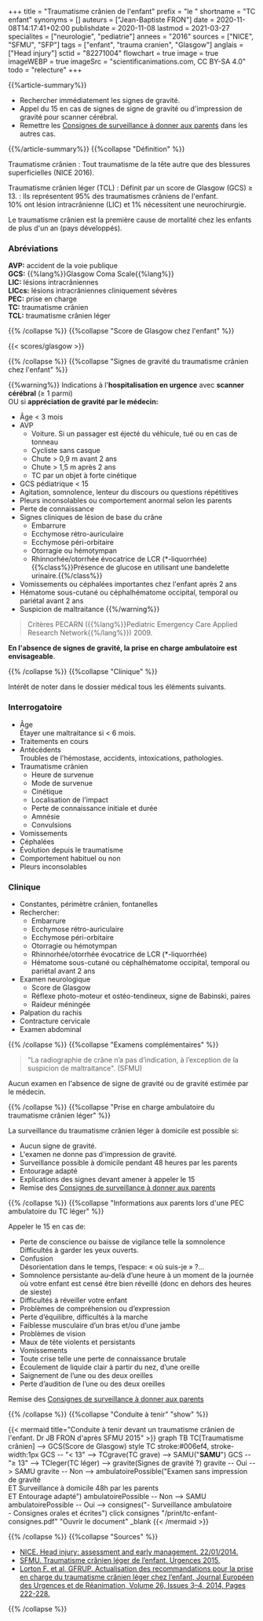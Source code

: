 +++
title = "Traumatisme crânien de l'enfant"
prefix = "le "
shortname = "TC enfant"
synonyms = []
auteurs = ["Jean-Baptiste FRON"]
date = 2020-11-08T14:17:41+02:00
publishdate = 2020-11-08
lastmod = 2021-03-27
specialites = ["neurologie", "pediatrie"]
annees = "2016"
sources = ["NICE", "SFMU", "SFP"]
tags = ["enfant", "trauma cranien", "Glasgow"]
anglais = ["Head injury"]
sctid = "82271004"
flowchart = true
image = true
imageWEBP = true
imageSrc = "scientificanimations.com, CC BY-SA 4.0"
todo = "relecture"
+++

{{%article-summary%}}

- Rechercher immédiatement les signes de gravité.
- Appel du 15 en cas de signes de signe de gravité ou d'impression de gravité pour scanner cérébral.
- Remettre les [Consignes de surveillance à donner aux parents](/print/tc-enfant-consignes.pdf) dans les autres cas.

{{%/article-summary%}}
{{%collapse "Définition" %}}

Traumatisme crânien
: Tout traumatisme de la tête autre que des blessures superficielles (NICE 2016).

Traumatisme crânien léger (TCL)
: Définit par un score de Glasgow (GCS) ≥ 13.
: Ils représentent 95% des traumatismes crâniens de l'enfant.  
10% ont lésion intracrânienne (LIC) et 1% nécessitent une neurochirurgie.

Le traumatisme crânien est la première cause de mortalité chez les enfants de plus d'un an (pays développés).

### Abréviations

**AVP:** accident de la voie publique  
**GCS:** {{%lang%}}Glasgow Coma Scale{{%lang%}}  
**LIC:** lésions intracrâniennes  
**LICcs:** lésions intracrâniennes cliniquement sévères  
**PEC:** prise en charge  
**TC:** traumatisme crânien  
**TCL:** traumatisme crânien léger

{{% /collapse %}}
{{%collapse "Score de Glasgow chez l'enfant" %}}

{{< scores/glasgow >}}

{{% /collapse %}}
{{%collapse "Signes de gravité du traumatisme crânien chez l'enfant" %}}

{{%warning%}}
Indications à l'**hospitalisation en urgence** avec **scanner cérébral** (≥ 1 parmi)  
OU si **appréciation de gravité par le médecin:**

- Âge < 3 mois
- AVP  
  - Voiture. Si un passager est éjecté du véhicule, tué ou en cas de tonneau
  - Cycliste sans casque
  - Chute > 0,9 m avant 2 ans
  - Chute > 1,5 m après 2 ans
  - TC par un objet à forte cinétique
- GCS pédiatrique < 15
- Agitation, somnolence, lenteur du discours ou questions répétitives
- Pleurs inconsolables ou comportement anormal selon les parents
- Perte de connaissance
- Signes cliniques de lésion de base du crâne
  - Embarrure
  - Ecchymose rétro-auriculaire
  - Ecchymose péri-orbitaire
  - Otorragie ou hémotympan
  - Rhinnorhée/otorrhée évocatrice de LCR (*-liquorrhée)  
  {{%class%}}Présence de glucose en utilisant une bandelette urinaire.{{%/class%}}
- Vomissements ou céphalées importantes chez l'enfant après 2 ans
- Hématome sous-cutané ou céphalhématome occipital, temporal ou pariétal avant 2 ans
- Suspicion de maltraitance
{{%/warning%}}

> Critères PECARN ({{%lang%}}Pediatric Emergency Care Applied Research Network{{%/lang%}}) 2009.

**En l'absence de signes de gravité, la prise en charge ambulatoire est envisageable**.

{{% /collapse %}}
{{%collapse "Clinique" %}}

Intérêt de noter dans le dossier médical tous les éléments suivants.

### Interrogatoire

- Âge  
Étayer une maltraitance si < 6 mois.
- Traitements en cours
- Antécédents  
Troubles de l'hémostase, accidents, intoxications, pathologies.
- Traumatisme crânien
  - Heure de survenue
  - Mode de survenue
  - Cinétique
  - Localisation de l'impact
  - Perte de connaissance initiale et durée
  - Amnésie
  - Convulsions
- Vomissements
- Céphalées
- Évolution depuis le traumatisme
- Comportement habituel ou non
- Pleurs inconsolables

### Clinique

- Constantes, périmètre crânien, fontanelles
- Rechercher:
  - Embarrure
  - Ecchymose rétro-auriculaire
  - Ecchymose péri-orbitaire
  - Otorragie ou hémotympan
  - Rhinnorhée/otorrhée évocatrice de LCR (*-liquorrhée)
  - Hématome sous-cutané ou céphalhématome occipital, temporal ou pariétal avant 2 ans
- Examen neurologique
  - Score de Glasgow
  - Réflexe photo-moteur et ostéo-tendineux, signe de Babinski, paires 
  - Raideur méningée
- Palpation du rachis
- Contracture cervicale
- Examen abdominal

{{% /collapse %}}
{{%collapse "Examens complémentaires" %}}

> "La radiographie de crâne n’a pas d’indication, à l’exception de la suspicion de maltraitance". (SFMU)

Aucun examen en l'absence de signe de gravité ou de gravité estimée par le médecin.

{{% /collapse %}}
{{%collapse "Prise en charge ambulatoire du traumatisme crânien léger" %}}

La surveillance du traumatisme crânien léger à domicile est possible si:

- Aucun signe de gravité.
- L'examen ne donne pas d'impression de gravité.
- Surveillance possible à domicile pendant 48 heures par les parents
- Entourage adapté
- Explications des signes devant amener à appeler le 15
- Remise des [Consignes de surveillance à donner aux parents](/print/tc-enfant-consignes.pdf)

{{% /collapse %}}
{{%collapse "Informations aux parents lors d'une PEC ambulatoire du TC léger" %}}

Appeler le 15 en cas de:

- Perte de conscience ou baisse de vigilance telle la somnolence  
Difficultés à garder les yeux ouverts.
- Confusion  
Désorientation dans le temps, l’espace: « où suis-je » ?...
- Somnolence persistante au-delà d’une heure à un moment de la journée où votre enfant est censé être bien réveillé (donc en dehors des heures de sieste)
- Difficultés à réveiller votre enfant
- Problèmes de compréhension ou d’expression
- Perte d’équilibre, difficultés à la marche
- Faiblesse musculaire d’un bras et/ou d’une jambe
- Problèmes de vision
- Maux de tête violents et persistants
- Vomissements
- Toute crise telle une perte de connaissance brutale
- Écoulement de liquide clair à partir du nez, d’une oreille
- Saignement de l’une ou des deux oreilles
- Perte d’audition de l’une ou des deux oreilles

Remise des [Consignes de surveillance à donner aux parents](/print/tc-enfant-consignes.pdf)

{{% /collapse %}}
{{%collapse "Conduite à tenir" "show" %}}

{{< mermaid title="Conduite à tenir devant un traumatisme crânien de l'enfant. Dr JB FRON d'après SFMU 2015" >}}
graph TB
  TC[Traumatisme crânien] --> GCS(Score de Glasgow)
  style TC stroke:#006ef4, stroke-width:1px
  GCS -- "&lt; 13" --> TCgrave(TC grave) --> SAMU("<b>SAMU</b>")
  GCS -- "&ge; 13" --> TCleger(TC léger) --> gravite(Signes de gravité ?)
    gravite -- Oui --> SAMU
    gravite -- Non --> ambulatoirePossible("Examen sans impression de gravité<br>ET Surveillance à domicile 48h par les parents<br>ET Entourage adapté")
      ambulatoirePossible -- Non --> SAMU
      ambulatoirePossible -- Oui --> consignes("- Surveillance ambulatoire<br>- Consignes orales et écrites")
        click consignes "/print/tc-enfant-consignes.pdf" "Ouvrir le document" _blank
{{< /mermaid >}}

{{% /collapse %}}
{{%collapse "Sources" %}}

- [NICE. Head injury: assessment and early management. 22/01/2014.](https://www.sfpediatrie.com/sites/www.sfpediatrie.com/files/medias/documents/head-injury-assessment-and-early-management-pdf-35109755595493.pdf)
- [SFMU. Traumatisme crânien léger de l’enfant. Urgences 2015.](https://www.sfmu.org/upload/70_formation/02_eformation/02_congres/Urgences/urgences2015/donnees/pdf/039.pdf)
- [Lorton F. et al, GFRUP. Actualisation des recommandations pour la prise en charge du traumatisme crânien léger chez l’enfant, Journal Européen des Urgences et de Réanimation, Volume 26, Issues 3–4, 2014, Pages 222-228.](https://www.sfpediatrie.com/sites/www.sfpediatrie.com/files/medias/documents/recos_2014_sfpediatrie_traumatisme_cranien_leger.pdf)

{{% /collapse %}}

